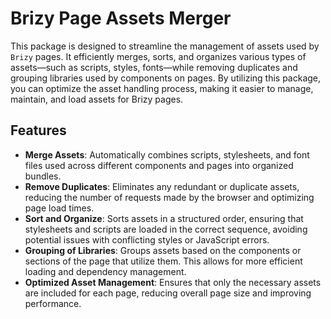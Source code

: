 # Brizy Page Assets Merger

This package is designed to streamline the management of assets used by `Brizy` pages. It efficiently merges, sorts, and organizes various types of assets—such as scripts, styles, fonts—while removing duplicates and grouping libraries used by components on pages. By utilizing this package, you can optimize the asset handling process, making it easier to manage, maintain, and load assets for Brizy pages.

## Features

- **Merge Assets**: Automatically combines scripts, stylesheets, and font files used across different components and pages into organized bundles.
- **Remove Duplicates**: Eliminates any redundant or duplicate assets, reducing the number of requests made by the browser and optimizing page load times.
- **Sort and Organize**: Sorts assets in a structured order, ensuring that stylesheets and scripts are loaded in the correct sequence, avoiding potential issues with conflicting styles or JavaScript errors.
- **Grouping of Libraries**: Groups assets based on the components or sections of the page that utilize them. This allows for more efficient loading and dependency management.
- **Optimized Asset Management**: Ensures that only the necessary assets are included for each page, reducing overall page size and improving performance.
